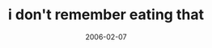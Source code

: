 ---
layout: base.njk
title : 'i don&#39;t remember eating that' 
view_title : 'i don&#39;t remember eating that' 
year : '2006' 
date : '2006-02-07' 
img_file : '/drawing/idontremembereatingthat.png' 
html_file : 'idontremembereatingthat' 
next_html : 'yourwhiteliesaremakingmehurt.html' 
year_order : '52' 
permalink : "title/{{html_file}}.html"
---